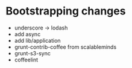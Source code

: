 

# Bootstrapping changes

* underscore -> lodash
* add async
* add lib/application
* grunt-contrib-coffee from scalableminds
* grunt-s3-sync
* coffeelint